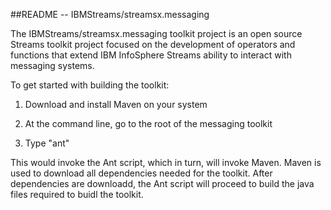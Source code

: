 ##README --  IBMStreams/streamsx.messaging

The IBMStreams/streamsx.messaging toolkit project is an open source Streams toolkit project focused on the development of operators and functions that extend IBM InfoSphere Streams ability to interact with messaging systems.




 To get started with building the toolkit:
 
 1)  Download and install Maven on your system
 
 2)  At the command line, go to the root of the messaging toolkit
 
 3)  Type "ant"
 
 
 This would invoke the Ant script, which in turn, will invoke Maven.  Maven is used to download all dependencies needed for the toolkit.  After dependencies are downloadd, the Ant script will proceed to build the java files required to buidl the toolkit.
